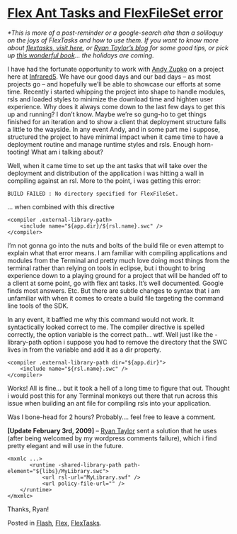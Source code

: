 # [Flex Ant Tasks and FlexFileSet error](http://custardbelly.com/blog/2008/12/11/flex-ant-tasks-and-flexfileset-error/)

_*This is more of a post-reminder or a google-search aha than a soliloquy on the joys of FlexTasks and how to use them. If you want to know more about [flextasks, visit here](http://labs.adobe.com/wiki/index.php/Flex_Ant_Tasks), or [Ryan Taylor’s blog](http://www.boostworthy.com/blog/) for some good tips, or pick up [this wonderful book](http://www.amazon.com/Flex-Cookbook-Code-Recipes-Developers-Developer/dp/0596529856/ref=pd_bbs_sr_1?ie=UTF8&s=books&qid=1229047533&sr=8-1)… the holidays are coming._

I have had the fortunate opportunity to work with [Andy Zupko](http://blog.zupko.info/) on a project here at [Infrared5](http://infrared5.com/). We have our good days and our bad days – as most projects go – and hopefully we’ll be able to showcase our efforts at some time. Recently i started whipping the project into shape to handle modules, rsls and loaded styles to minimize the download time and highten user experience. Why does it always come down to the last few days to get this up and running? I don’t know. Maybe we’re so gung-ho to get things finished for an iteration and to show a client that deployment structure falls a little to the wayside. In any event Andy, and in some part me i suppose, structured the project to have minimal impact when it came time to have a deployment routine and manage runtime styles and rsls. Enough horn-tooting! What am i talking about?

Well, when it came time to set up the ant tasks that will take over the deployment and distribution of the application i was hitting a wall in compiling against an rsl. More to the point, i was getting this error:
    
    BUILD FAILED : No directory specified for FlexFileSet.

… when combined with this directive
    
    <compiler .external-library-path>
    	<include name="${app.dir}/${rsl.name}.swc" />
    </compiler>

I’m not gonna go into the nuts and bolts of the build file or even attempt to explain what that error means. I am familiar with compiling applications and modules from the Terminal and pretty much love doing most things from the terminal rather than relying on tools in eclipse, but i thought to bring experience down to a playing ground for a project that will be handed off to a client at some point, go with flex ant tasks. It’s well documented. Google finds most answers. Etc. But there are subtle changes to syntax that i am unfamiliar with when it comes to create a build file targeting the command line tools of the SDK.

In any event, it baffled me why this command would not work. It syntactically looked correct to me. The compiler directive is spelled correctly, the option variable is the correct path… wtf. Well just like the -library-path option i suppose you had to remove the directory that the SWC lives in from the variable and add it as a dir property.
    
    <compiler .external-library-path dir="${app.dir}">
    	<include name="${rsl.name}.swc" />
    </compiler>

Works! All is fine… but it took a hell of a long time to figure that out. Thought i would post this for any Terminal monkeys out there that run across this issue when building an ant file for compiling rsls into your application.

Was I bone-head for 2 hours? Probably…. feel free to leave a comment.

**[Update February 3rd, 2009]** – [Ryan Taylor](http://www.boostworthy.com/blog/) sent a solution that he uses (after being welcomed by my wordpress comments failure), which i find pretty elegant and will use in the future.
    
    <mxmlc ...>
           <runtime -shared-library-path path-element="${libs}/MyLibrary.swc">
               <url rsl-url="MyLibrary.swf" />
               <url policy-file-url="" />
        </runtime>
    </mxmlc>

Thanks, Ryan!

Posted in [Flash](http://custardbelly.com/blog/category/flash/), [Flex](http://custardbelly.com/blog/category/flex/), [FlexTasks](http://custardbelly.com/blog/category/flextasks/).
